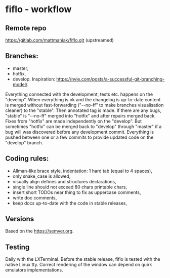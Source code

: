 # fiflo - workflow

## Remote repo
https://gitlab.com/mattmaniak/fiflo.git (upstreamed)

## Branches:
- master,
- hotfix,
- develop.
Inspiration: https://nvie.com/posts/a-successful-git-branching-model/.

Everything connected with the development, tests etc. happens on the "develop".
When everything is ok and the changelog is up-to-date content is merged without
fast-forwarding ("--no-ff" to make branches visualisation cleaner) to the
"stable". Then annotated tag is made. If there are any bugs, "stable" is
"--no-ff" merged into "hotfix" and after repairs merged back. Fixes from
"hotfix" are made independently on the "develop". But sometimes "hotfix" can be
merged back to "develop" through "master" if a bug will was discovered before
any development commit. Everything is pushed between one or a few commits to
provide updated code on the "develop" branch.

## Coding rules:
- Allman-like brace style, indentation: 1 hard tab (equal to 4 spaces),
- only snake_case is allowed,
- visually align defines and structures declarations,
- single line should not exceed 80 chars printable chars,
- insert short TODOs near thing to fix as uppercase comments,
- write doc comments,
- keep docs up-to-date with the code in stable releases,

## Versions
Based on the https://semver.org.

## Testing
Daily with the LXTerminal. Before the stable release, fiflo is tested with the
native Linux tty. Correct rendering of the window can depend on quirk emulators
implementations.
